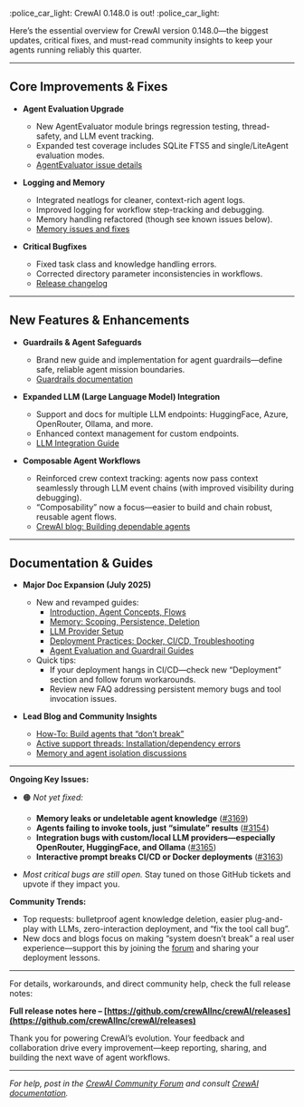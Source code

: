 :police_car_light: CrewAI 0.148.0 is out! :police_car_light:

Here’s the essential overview for CrewAI version 0.148.0—the biggest updates, critical fixes, and must-read community insights to keep your agents running reliably this quarter.

---

## Core Improvements & Fixes

- **Agent Evaluation Upgrade**
  - New AgentEvaluator module brings regression testing, thread-safety, and LLM event tracking.  
  - Expanded test coverage includes SQLite FTS5 and single/LiteAgent evaluation modes.
  - [AgentEvaluator issue details](https://github.com/crewAIInc/crewAI/releases/tag/0.148.0)

- **Logging and Memory**
  - Integrated neatlogs for cleaner, context-rich agent logs.
  - Improved logging for workflow step-tracking and debugging.
  - Memory handling refactored (though see known issues below).
  - [Memory issues and fixes](https://github.com/crewAIInc/crewAI/issues/3169)

- **Critical Bugfixes**
  - Fixed task class and knowledge handling errors.
  - Corrected directory parameter inconsistencies in workflows.
  - [Release changelog](https://github.com/crewAIInc/crewAI/releases/tag/0.148.0)

---

## New Features & Enhancements

- **Guardrails & Agent Safeguards**
  - Brand new guide and implementation for agent guardrails—define safe, reliable agent mission boundaries.
  - [Guardrails documentation](https://docs.crewai.com/)

- **Expanded LLM (Large Language Model) Integration**
  - Support and docs for multiple LLM endpoints: HuggingFace, Azure, OpenRouter, Ollama, and more.
  - Enhanced context management for custom endpoints.
  - [LLM Integration Guide](https://docs.crewai.com/)

- **Composable Agent Workflows**
  - Reinforced crew context tracking: agents now pass context seamlessly through LLM event chains (with improved visibility during debugging).
  - “Composability” now a focus—easier to build and chain robust, reusable agent flows.
  - [CrewAI blog: Building dependable agents](https://blog.crewai.com/build-agents-to-be-dependable/)

---

## Documentation & Guides

- **Major Doc Expansion (July 2025)**
  - New and revamped guides:  
    - [Introduction, Agent Concepts, Flows](https://docs.crewai.com/)
    - [Memory: Scoping, Persistence, Deletion](https://docs.crewai.com/)
    - [LLM Provider Setup](https://docs.crewai.com/)
    - [Deployment Practices: Docker, CI/CD, Troubleshooting](https://docs.crewai.com/)
    - [Agent Evaluation and Guardrail Guides](https://docs.crewai.com/)
  - Quick tips:
    - If your deployment hangs in CI/CD—check new “Deployment” section and follow forum workarounds.
    - Review new FAQ addressing persistent memory bugs and tool invocation issues.

- **Lead Blog and Community Insights**
  - [How-To: Build agents that “don’t break”](https://blog.crewai.com/build-agents-to-be-dependable/)
  - [Active support threads: Installation/dependency errors](https://community.crewai.com/c/community-support/7/l/top)
  - [Memory and agent isolation discussions](https://community.crewai.com/c/community-support/7/)

---

**Ongoing Key Issues:**
- 🟠 _Not yet fixed:_  
    - **Memory leaks or undeletable agent knowledge** ([#3169](https://github.com/crewAIInc/crewAI/issues/3169))
    - **Agents failing to invoke tools, just “simulate” results** ([#3154](https://github.com/crewAIInc/crewAI/issues/3154))
    - **Integration bugs with custom/local LLM providers—especially OpenRouter, HuggingFace, and Ollama** ([#3165](https://github.com/crewAIInc/crewAI/issues/3165))
    - **Interactive prompt breaks CI/CD or Docker deployments** ([#3163](https://github.com/crewAIInc/crewAI/issues/3163))

- _Most critical bugs are still open._ Stay tuned on those GitHub tickets and upvote if they impact you.

**Community Trends:**
- Top requests: bulletproof agent knowledge deletion, easier plug-and-play with LLMs, zero-interaction deployment, and “fix the tool call bug”.
- New docs and blogs focus on making “system doesn’t break” a real user experience—support this by joining the [forum](https://community.crewai.com/c/community-support/7/) and sharing your deployment lessons.

---

For details, workarounds, and direct community help, check the full release notes:

**Full release notes here – [https://github.com/crewAIInc/crewAI/releases](https://github.com/crewAIInc/crewAI/releases)**

Thank you for powering CrewAI’s evolution. Your feedback and collaboration drive every improvement—keep reporting, sharing, and building the next wave of agent workflows.

---

*For help, post in the [CrewAI Community Forum](https://community.crewai.com/c/community-support/7/) and consult [CrewAI documentation](https://docs.crewai.com/).*